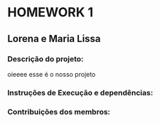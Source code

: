 # HOMEWORK 1
## Lorena e Maria Lissa
### Descrição do projeto:

oieeee esse é o nosso projeto

### Instruções de Execução e dependências:
### Contribuições dos membros:


